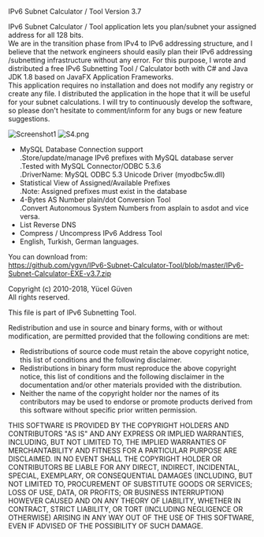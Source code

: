 IPv6 Subnet Calculator / Tool Version 3.7

IPv6 Subnet Calculator / Tool application lets you plan/subnet your assigned address for all 128 bits.   
We are in the transition phase from IPv4 to IPv6 addressing structure, and I believe that the network engineers should easily plan their IPv6 addressing /subnetting infrastructure without any error. For this purpose, I wrote and distributed a free IPv6 Subnetting Tool / Calculator both with C# and Java JDK 1.8 based on JavaFX Application Frameworks.    
This application requires no installation and does not modify any registry or create any file.
I distributed the application in the hope that it will be useful for your subnet calculations.
I will try to continuously develop the software, so please don't hesitate to comment/inform for any bugs or new feature suggestions. 

![Screenshot1](http://download-codeplex.sec.s-msft.com/Download?ProjectName=ipv6st&DownloadId=1588883)
![S4.png](http://download-codeplex.sec.s-msft.com/Download?ProjectName=ipv6st&DownloadId=1600122)

* MySQL Database Connection support   
  .Store/update/manage IPv6 prefixes with MySQL database server   
  .Tested with MySQL Connector/ODBC 5.3.6   
  .DriverName: MySQL ODBC 5.3 Unicode Driver (myodbc5w.dll)   
* Statistical View of Assigned/Available Prefixes   
  .Note: Assigned prefixes must exist in the database   
* 4-Bytes AS Number plain/dot Conversion Tool   
  .Convert Autonomous System Numbers from asplain to asdot and vice versa.   
* List Reverse DNS   
* Compress / Uncompress IPv6 Address Tool
* English, Turkish, German languages.

You can download from:   
https://github.com/ygvn/IPv6-Subnet-Calculator-Tool/blob/master/IPv6-Subnet-Calculator-EXE-v3.7.zip


Copyright (c) 2010-2018, Yücel Güven   
All rights reserved.

This file is part of IPv6 Subnetting Tool.

Redistribution and use in source and binary forms, with or without
modification, are permitted provided that the following conditions are met:

 * Redistributions of source code must retain the above copyright notice, this
   list of conditions and the following disclaimer.
 * Redistributions in binary form must reproduce the above copyright notice,
   this list of conditions and the following disclaimer in the documentation
   and/or other materials provided with the distribution.
 * Neither the name of the copyright holder nor the names of its
   contributors may be used to endorse or promote products derived from
   this software without specific prior written permission.

THIS SOFTWARE IS PROVIDED BY THE COPYRIGHT HOLDERS AND CONTRIBUTORS "AS IS"
AND ANY EXPRESS OR IMPLIED WARRANTIES, INCLUDING, BUT NOT LIMITED TO, THE
IMPLIED WARRANTIES OF MERCHANTABILITY AND FITNESS FOR A PARTICULAR PURPOSE ARE
DISCLAIMED. IN NO EVENT SHALL THE COPYRIGHT HOLDER OR CONTRIBUTORS BE LIABLE
FOR ANY DIRECT, INDIRECT, INCIDENTAL, SPECIAL, EXEMPLARY, OR CONSEQUENTIAL
DAMAGES (INCLUDING, BUT NOT LIMITED TO, PROCUREMENT OF SUBSTITUTE GOODS OR
SERVICES; LOSS OF USE, DATA, OR PROFITS; OR BUSINESS INTERRUPTION) HOWEVER
CAUSED AND ON ANY THEORY OF LIABILITY, WHETHER IN CONTRACT, STRICT LIABILITY,
OR TORT (INCLUDING NEGLIGENCE OR OTHERWISE) ARISING IN ANY WAY OUT OF THE USE
OF THIS SOFTWARE, EVEN IF ADVISED OF THE POSSIBILITY OF SUCH DAMAGE.
